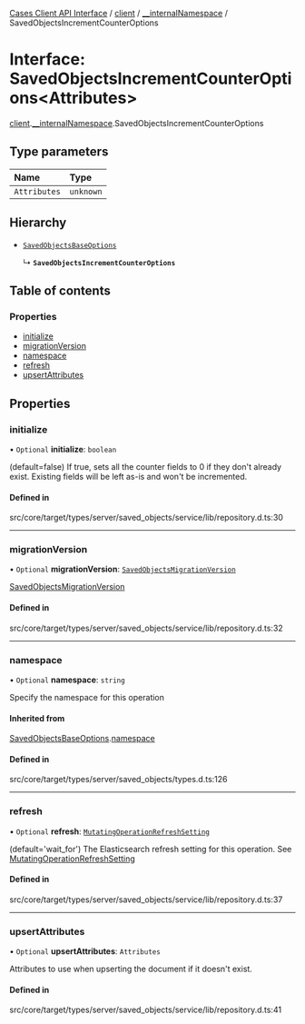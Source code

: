[Cases Client API Interface](../README.md) / [client](../modules/client.md) / [\_\_internalNamespace](../modules/client.__internalNamespace.md) / SavedObjectsIncrementCounterOptions

# Interface: SavedObjectsIncrementCounterOptions<Attributes\>

[client](../modules/client.md).[__internalNamespace](../modules/client.__internalNamespace.md).SavedObjectsIncrementCounterOptions

## Type parameters

| Name | Type |
| :------ | :------ |
| `Attributes` | `unknown` |

## Hierarchy

- [`SavedObjectsBaseOptions`](client.__internalNamespace.SavedObjectsBaseOptions.md)

  ↳ **`SavedObjectsIncrementCounterOptions`**

## Table of contents

### Properties

- [initialize](client.__internalNamespace.SavedObjectsIncrementCounterOptions.md#initialize)
- [migrationVersion](client.__internalNamespace.SavedObjectsIncrementCounterOptions.md#migrationversion)
- [namespace](client.__internalNamespace.SavedObjectsIncrementCounterOptions.md#namespace)
- [refresh](client.__internalNamespace.SavedObjectsIncrementCounterOptions.md#refresh)
- [upsertAttributes](client.__internalNamespace.SavedObjectsIncrementCounterOptions.md#upsertattributes)

## Properties

### initialize

• `Optional` **initialize**: `boolean`

(default=false) If true, sets all the counter fields to 0 if they don't
already exist. Existing fields will be left as-is and won't be incremented.

#### Defined in

src/core/target/types/server/saved_objects/service/lib/repository.d.ts:30

___

### migrationVersion

• `Optional` **migrationVersion**: [`SavedObjectsMigrationVersion`](client.__internalNamespace.SavedObjectsMigrationVersion.md)

[SavedObjectsMigrationVersion](client.__internalNamespace.SavedObjectsMigrationVersion.md)

#### Defined in

src/core/target/types/server/saved_objects/service/lib/repository.d.ts:32

___

### namespace

• `Optional` **namespace**: `string`

Specify the namespace for this operation

#### Inherited from

[SavedObjectsBaseOptions](client.__internalNamespace.SavedObjectsBaseOptions.md).[namespace](client.__internalNamespace.SavedObjectsBaseOptions.md#namespace)

#### Defined in

src/core/target/types/server/saved_objects/types.d.ts:126

___

### refresh

• `Optional` **refresh**: [`MutatingOperationRefreshSetting`](../modules/client.__internalNamespace.md#mutatingoperationrefreshsetting)

(default='wait_for') The Elasticsearch refresh setting for this
operation. See [MutatingOperationRefreshSetting](../modules/client.__internalNamespace.md#mutatingoperationrefreshsetting)

#### Defined in

src/core/target/types/server/saved_objects/service/lib/repository.d.ts:37

___

### upsertAttributes

• `Optional` **upsertAttributes**: `Attributes`

Attributes to use when upserting the document if it doesn't exist.

#### Defined in

src/core/target/types/server/saved_objects/service/lib/repository.d.ts:41
